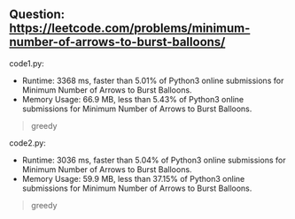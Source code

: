 ## Question: https://leetcode.com/problems/minimum-number-of-arrows-to-burst-balloons/

code1.py:
* Runtime: 3368 ms, faster than 5.01% of Python3 online submissions for Minimum Number of Arrows to Burst Balloons.
* Memory Usage: 66.9 MB, less than 5.43% of Python3 online submissions for Minimum Number of Arrows to Burst Balloons.
> greedy

code2.py:
* Runtime: 3036 ms, faster than 5.04% of Python3 online submissions for Minimum Number of Arrows to Burst Balloons.
* Memory Usage: 59.9 MB, less than 37.15% of Python3 online submissions for Minimum Number of Arrows to Burst Balloons.
> greedy